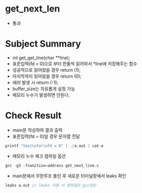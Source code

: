 # get_next_len
 - 통과

# Subject Summary
 - int get_get_line(char **line);
 - 표준입력(fd = 0)으로 부터 한줄씩 읽어와서 *line에 저장해주는 함수
 - 성공적으로 읽어왔을 경우 return (1);
 - 마지막까지 읽어왔을 경우 return (0);
 - 에러 발생 시 return (-1);
 - buffer_size는 자유롭게 설정 가능
 - 메모리 누수가 발생하면 안된다.

# Check Result
 - main문 작성하여 결과 출력
 - 표준입력(fd = 0)일 경우 문자열 전달
~~~C
printf "test\nfor\nfd = 0" | ./a.out | cat-e
~~~
 - 메모리 누수 체크 컴파일 옵션
~~~C
gcc -g3 -fsanitize=address get_next_line.c
~~~
 - main문에서 무한루프 돌린 후 새로운 터미널창에서 leaks 확인
~~~C
leaks a.out // leaks 사용 시 컴파일은 gcc로만
~~~
